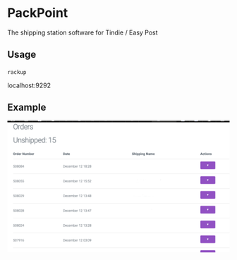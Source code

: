 # PackPoint

The shipping station software for Tindie / Easy Post



## Usage

`rackup`

localhost:9292


## Example

![](images/demo1.png)